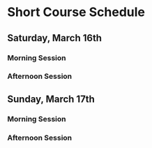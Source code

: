 # Short Course Schedule

## Saturday, March 16th

### Morning Session

### Afternoon Session

## Sunday, March 17th

### Morning Session

### Afternoon Session
